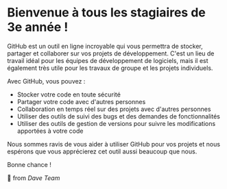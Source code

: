 # Bienvenue à tous les stagiaires de 3e année !
GitHub est un outil en ligne incroyable qui vous permettra de stocker, partager et collaborer sur vos projets de développement. C'est un lieu de travail idéal pour les équipes de développement de logiciels, mais il est également très utile pour les travaux de groupe et les projets individuels.

Avec GitHub, vous pouvez :
* Stocker votre code en toute sécurité
* Partager votre code avec d'autres personnes
* Collaboration en temps réel sur des projets avec d'autres personnes
* Utiliser des outils de suivi des bugs et des demandes de fonctionnalités
* Utiliser des outils de gestion de versions pour suivre les modifications apportées à votre code

Nous sommes ravis de vous aider à utiliser GitHub pour vos projets et nous espérons que vous apprécierez cet outil aussi beaucoup que nous.

Bonne chance !

💖 from *Dave Team*